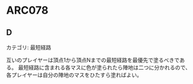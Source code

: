 # ARC078

## D
カテゴリ: 最短経路

互いのプレイヤーは頂点1から頂点Nまでの最短経路を最優先で塗るべきである。
最短経路に含まれる各マスに色が塗られたら陣地は二つに分かれるので、
各プレイヤーは自分の陣地のマスをひたすら塗ればよい。
